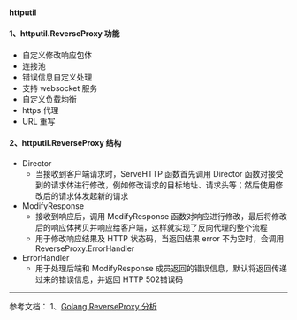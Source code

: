 #### httputil 

#### 1、httputil.ReverseProxy 功能

- 自定义修改响应包体
- 连接池
- 错误信息自定义处理
- 支持 websocket 服务
- 自定义负载均衡
- https 代理
- URL 重写

#### 2、httputil.ReverseProxy 结构
- Director
    - 当接收到客户端请求时，ServeHTTP 函数首先调用 Director 函数对接受到的请求体进行修改，例如修改请求的目标地址、请求头等；然后使用修改后的请求体发起新的请求
- ModifyResponse
    - 接收到响应后，调用 ModifyResponse 函数对响应进行修改，最后将修改后的响应体拷贝并响应给客户端，这样就实现了反向代理的整个流程
    - 用于修改响应结果及 HTTP 状态码，当返回结果 error 不为空时，会调用 ReverseProxy.ErrorHandler
- ErrorHandler
    - 用于处理后端和 ModifyResponse 成员返回的错误信息，默认将返回传递过来的错误信息，并返回 HTTP 502错误码    

---
参考文档：
1、[Golang ReverseProxy 分析](https://pandaychen.github.io/2021/07/01/GOLANG-REVERSEPROXY-LIB-ANALYSIS/)
